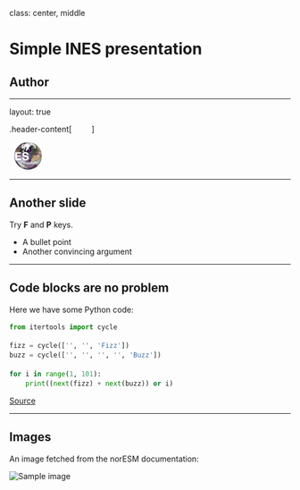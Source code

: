 class: center, middle

# Simple INES presentation

## Author

---

layout: true

.header-content[&nbsp;<font color="white">INES</font>]

<div id="footer-content">
  <p>
   &nbsp; <img src="img/ines_logo.png" style="width: 50px;"/>
   &nbsp; <font color="white">INES</font>
  </p>
</div>

---

## Another slide

Try **F** and **P** keys.

- A bullet point
- Another convincing argument

---

## Code blocks are no problem

Here we have some Python code:

```python
from itertools import cycle

fizz = cycle(['', '', 'Fizz'])
buzz = cycle(['', '', '', '', 'Buzz'])

for i in range(1, 101):
    print((next(fizz) + next(buzz)) or i)
```

[Source](https://github.com/olemb/nonsense/blob/master/fizzbuzz/itertools_cycle.py)

---

## Images

An image fetched from the norESM documentation:

![Sample image](https://github.com/NordicESMhub/norESM-docs/raw/master/images/norESM_logo.png)
